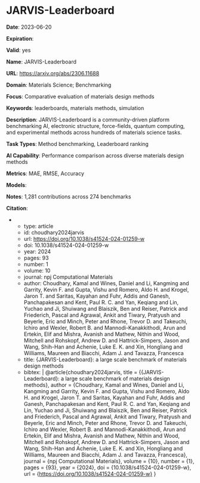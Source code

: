 # JARVIS-Leaderboard

**Date**: 2023-06-20

**Expiration**: 

**Valid**: yes

**Name**: JARVIS-Leaderboard

**URL**: https://arxiv.org/abs/2306.11688

**Domain**: Materials Science; Benchmarking

**Focus**: Comparative evaluation of materials design methods

**Keywords**: leaderboards, materials methods, simulation

**Description**: JARVIS-Leaderboard is a community-driven platform benchmarking AI, electronic structure, force-fields, quantum computing, and experimental methods across hundreds of materials science tasks. 

**Task Types**: Method benchmarking, Leaderboard ranking

**AI Capability**: Performance comparison across diverse materials design methods

**Metrics**: MAE, RMSE, Accuracy

**Models**: 

**Notes**: 1,281 contributions across 274 benchmarks

**Citation**:

-
  - type: article
  - id: choudhary2024jarvis
  - url: https://doi.org/10.1038/s41524-024-01259-w
  - doi: 10.1038/s41524-024-01259-w
  - year: 2024
  - pages: 93
  - number: 1
  - volume: 10
  - journal: npj Computational Materials
  - author: Choudhary, Kamal and Wines, Daniel and Li, Kangming and Garrity, Kevin F. and Gupta, Vishu and Romero, Aldo H. and Krogel, Jaron T. and Saritas, Kayahan and Fuhr, Addis and Ganesh, Panchapakesan and Kent, Paul R. C. and Yan, Keqiang and Lin, Yuchao and Ji, Shuiwang and Blaiszik, Ben and Reiser, Patrick and Friederich, Pascal and Agrawal, Ankit and Tiwary, Pratyush and Beyerle, Eric and Minch, Peter and Rhone, Trevor D. and Takeuchi, Ichiro and Wexler, Robert B. and Mannodi-Kanakkithodi, Arun and Ertekin, Elif and Mishra, Avanish and Mathew, Nithin and Wood, Mitchell and Rohskopf, Andrew D. and Hattrick-Simpers, Jason and Wang, Shih-Han and Achenie, Luke E. K. and Xin, Hongliang and Williams, Maureen and Biacchi, Adam J. and Tavazza, Francesca
  - title: {JARVIS-Leaderboard}: a large scale benchmark of materials design methods
  - bibtex: |
      @article{choudhary2024jarvis,
        title = {{JARVIS-Leaderboard}: a large scale benchmark of materials design methods},
      author = {Choudhary, Kamal and Wines, Daniel and Li, Kangming and Garrity, Kevin F. and Gupta, Vishu and Romero, Aldo H. and Krogel, Jaron T. and Saritas, Kayahan and Fuhr, Addis and Ganesh, Panchapakesan and Kent, Paul R. C. and Yan, Keqiang and Lin, Yuchao and Ji, Shuiwang and Blaiszik, Ben and Reiser, Patrick and Friederich, Pascal and Agrawal, Ankit and Tiwary, Pratyush and Beyerle, Eric and Minch, Peter and Rhone, Trevor D. and Takeuchi, Ichiro and Wexler, Robert B. and Mannodi-Kanakkithodi, Arun and Ertekin, Elif and Mishra, Avanish and Mathew, Nithin and Wood, Mitchell and Rohskopf, Andrew D. and Hattrick-Simpers, Jason and Wang, Shih-Han and Achenie, Luke E. K. and Xin, Hongliang and Williams, Maureen and Biacchi, Adam J. and Tavazza, Francesca},
        journal = {npj Computational Materials},
        volume = {10},
        number = {1},
        pages = {93},
        year = {2024},
        doi = {10.1038/s41524-024-01259-w},
        url = {https://doi.org/10.1038/s41524-024-01259-w}
      }

